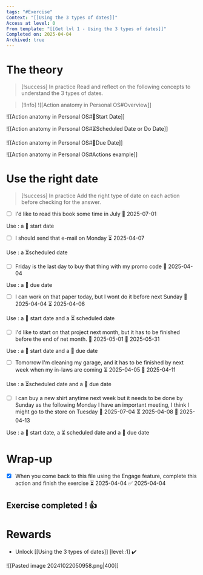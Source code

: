 ```yaml
---
tags: "#Exercise"
Context: "[[Using the 3 types of dates]]"
Access at level: 0
From template: "[[Get lvl 1 - Using the 3 types of dates]]"
Completed on: 2025-04-04
Archived: true
---
```



# The theory

> [!success] In practice
> Read and reflect on the following concepts to understand the 3 types of dates.  

>[!Info]
>![[Action anatomy in Personal OS#Overview]]
>

![[Action anatomy in Personal OS#🛫Start Date]]


![[Action anatomy in Personal OS#⏳Scheduled Date or Do Date]]


![[Action anatomy in Personal OS#📅Due Date]]

![[Action anatomy in Personal OS#Actions example]]

# Use the right date

> [!success] In practice
> Add the right type of date on each action before checking for the answer. 

- [ ] I'd like to read this book some time in July 🛫 2025-07-01

Use : a 🛫 start date

- [ ] I should send that e-mail on Monday ⏳ 2025-04-07

Use : a ⏳scheduled date

- [ ] Friday is the last day to buy that thing with my promo code 📅 2025-04-04

Use : a 📅 due date

- [ ] I can work on that paper today, but I wont do it before next Sunday 🛫 2025-04-04 ⏳ 2025-04-06

Use : a 🛫 start date and a ⏳ scheduled date

- [ ] I'd like to start on that project next month, but it has to be finished before the end of net month. 🛫 2025-05-01 📅 2025-05-31

Use : a 🛫 start date and a 📅 due date

- [ ] Tomorrow I'm cleaning my garage, and it has to be finished by next week when my in-laws are coming ⏳ 2025-04-05 📅 2025-04-11

Use : a ⏳scheduled date and a 📅 due date

- [ ] I can buy a new shirt anytime next week but it needs to be done by Sunday as the following Monday I have an important meeting, I think I might go to the store on Tuesday 🛫 2025-07-04 ⏳ 2025-04-08 📅 2025-04-13

Use : a 🛫 start date, a ⏳ scheduled date and a 📅 due date

# Wrap-up

- [x] When you come back to this file using the Engage feature, complete this action and finish the exercise ⏳ 2025-04-04 ✅ 2025-04-04

## Exercise completed ! 👍 

# Rewards

- Unlock [[Using the 3 types of dates]] [level::1] ✔️

![[Pasted image 20241022050958.png|400]]


